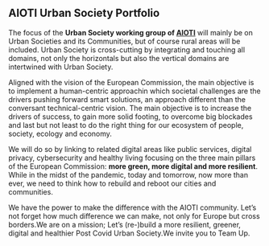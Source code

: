 ## AIOTI Urban Society Portfolio

The focus of the **Urban Society working group of [AIOTI](aioti.eu)** will mainly be on Urban Societies and its Communities, but of course rural areas will be included. Urban Society is cross-cutting by integrating and touching all domains, not only the horizontals but also the vertical domains are intertwined with Urban Society.

Aligned with the vision of the European Commission, the main objective is to implement a human-centric approachin which societal challenges are the drivers pushing forward smart solutions, an approach different than the conversant technical-centric vision. The main objective is to increase the drivers of success, to gain more solid footing, to overcome big blockades and last but not least to do the right thing for our ecosystem of people, society, ecology and economy. 

We will do so by linking to related digital areas like public services, digital privacy, cybersecurity and healthy living focusing on the three main pillars of the European Commission: **more green, more digital and more resilient**. While in the midst of the pandemic, today and tomorrow, now more than ever, we need to think how to rebuild and reboot our cities and communities.

We have the power to make the difference with the AIOTI community. Let’s not forget how much difference we can make, not only for Europe but cross borders.We are on a mission; Let’s (re-)build a more resilient, greener, digital and healthier Post Covid Urban Society.We invite you to Team Up. 
